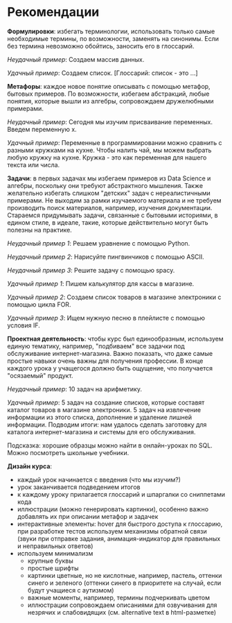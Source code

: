 # Рекомендации

**Формулировки**: избегать терминологии, использовать только самые необходимые термины, по возможности, заменять на синонимы. Если без термина невозможно обойтись, заносить его в глоссарий. 

*Неудачный пример*: Создаем массив данных.

*Удачный пример*: Создаем список. [Глоссарий: список - это ...]

**Метафоры**: каждое новое понятие описывать с помощью метафор, бытовых примеров. По возможности, избегаем абстракций, любые понятия, которые вышли из алгебры, сопровождаем дружелюбными примерами. 

*Неудачный пример*: Сегодня мы изучим присваивание переменных. Введем переменную x.

*Удачный пример*: Переменные в программировании можно сравнить с разными кружками на кухне. Чтобы налить чай, мы можем выбрать любую кружку на кухне. Кружка - это как переменная для нашего текста или числа.

**Задачи**: в первых задачах мы избегаем примеров из Data Science и алгебры, поскольку они требуют абстрактного мышления. Также желательно избегать слишком "детских" задач с нереалистичными примерами. Не выходим за рамки изучаемого материала и не требуем производить поиск материалов, например, изучения документации. Стараемся придумывать задачи, связанные с бытовыми историями, в едином стиле, в идеале, такие, которые действительно могут быть полезны на практике.

*Неудачный пример 1*: Решаем уравнение с помощью Python.

*Неудачный пример 2*: Нарисуйте пингвинчиков с помощью ASCII.

*Неудачный пример 3*: Решите задачу с помощью spacy.

*Удачный пример 1*: Пишем калькулятор для кассы в магазине.

*Удачный пример 2*: Создаем список товаров в магазине электроники с помощью цикла FOR.

*Удачный пример 3*: Ищем нужную песню в плейлисте с помощью условия IF.

**Проектная деятельность**: чтобы курс был единообразным, используем единую тематику, например, "подбиваем" все задачки под обслуживание интернет-магазина. Важно показать, что даже самые простые навыки очень важны для получения профессии. В конце каждого урока у учащегося должно быть ощущение, что получается "осязаемый" продукт.

*Неудачный пример*: 10 задач на арифметику.

*Удачный пример*: 5 задач на создание списков, которые составят каталог товаров в магазине электроники. 5 задач на извлечение информации из этого списка, дополнение и удаление лишней информации. Подводим итоги: нам удалось сделать заготовку для каталога интернет-магазина и системы для его обслуживания.

Подсказка: хорошие образцы можно найти в онлайн-уроках по SQL. Можно посмотреть школьные учебники.

**Дизайн курса**: 

- каждый урок начинается с введения (что мы изучим?)
- урок заканчивается подведением итогов
- к каждому уроку прилагается глоссарий и шпаргалки со сниппетами кода
- иллюстрации (можно генерировать картинки), особенно важно добавлять их при описании метафор и задачек
- интерактивные элементы: hover для быстрого доступа к глоссарию, при разработке тестов используем механизмы обратной связи (звуки при отправке задания, анимация-индикатор для правильных и неправильных ответов)
- используем минимализм
  - крупные буквы
  - простые шрифты
  - картинки цветные, но не кислотные, например, пастель, оттенки синего и зеленого (оттенки синего в приоритете на случай, если будут учащиеся с аутизмом)
  - важные моменты, например, термины подчеркивать цветом
  - иллюстрации сопровождаем описаниями для озвучивания для незрячих и слабовидящих (см. alternative text в html-разметке)
